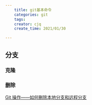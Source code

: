 ```yaml
---
    title: git基本命令
    categories: git
    tags:
    creator: cjq
    create_time: 2021/01/30

---
```


## 分支

### 克隆



### 删除

[Git 操作——如何删除本地分支和远程分支](https://chinese.freecodecamp.org/news/how-to-delete-a-git-branch-both-locally-and-remotely/)